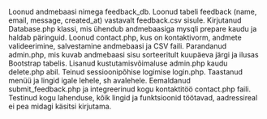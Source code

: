 
Loonud andmebaasi nimega feedback_db.
Loonud tabeli feedback (name, email, message, created_at) vastavalt feedback.csv sisule.
Kirjutanud Database.php klassi, mis ühendub andmebaasiga mysqli prepare kaudu ja haldab päringuid.
Loonud contact.php, kus on kontaktivorm, andmete valideerimine, salvestamine andmebaasi ja CSV faili.
Parandanud admin.php, mis kuvab andmebaasi sisu sorteeritult kuupäeva järgi ja ilusas Bootstrap tabelis.
Lisanud kustutamisvõimaluse admin.php kaudu delete.php abil.
Teinud sessioonipõhise logimise login.php.
Taastanud menüü ja lingid igale lehele, sh avalehele.
Eemaldanud submit_feedback.php ja integreerinud kogu kontaktitöö contact.php faili.
Testinud kogu lahenduse, kõik lingid ja funktsioonid töötavad, aadressireal ei pea midagi käsitsi kirjutama.
